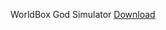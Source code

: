 WorldBox God Simulator
[Download](https://www.mediafire.com/file/39pogr00u5ohis2/WorldBox_God_Simulator.zip/file)
